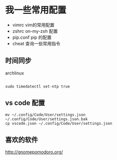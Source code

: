
# 我一些常用配置

+ vimrc vim的常用配置
+ zshrc on-my-zsh 配置
+ pip.conf pip 的配置
+ cheat 查询一些常用指令


## 时间同步

archlinux


```

sudo timedatectl set-ntp true

```

## vs code 配置

```
mv ~/.config/Code/User/settings.json ~/.config/Code/User/settings.json.bak
cp vscode.json ~/.config/Code/User/settings.json

```


## 喜欢的软件

http://gnomepomodoro.org/
